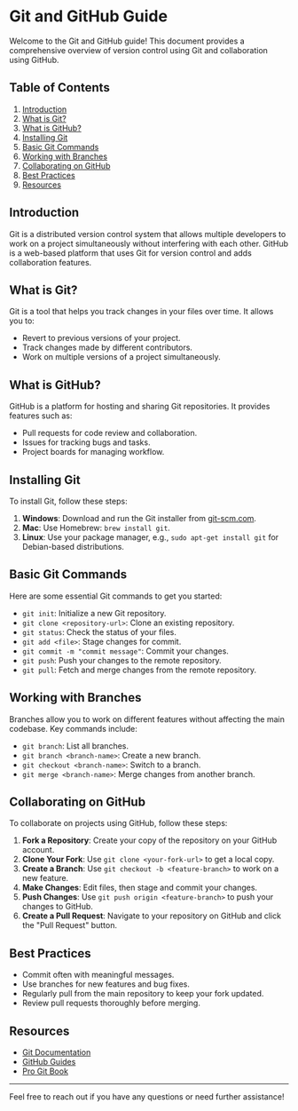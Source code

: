 # Git and GitHub Guide

Welcome to the Git and GitHub guide! This document provides a comprehensive overview of version control using Git and collaboration using GitHub.

## Table of Contents

1. [Introduction](#introduction)
2. [What is Git?](#what-is-git)
3. [What is GitHub?](#what-is-github)
4. [Installing Git](#installing-git)
5. [Basic Git Commands](#basic-git-commands)
6. [Working with Branches](#working-with-branches)
7. [Collaborating on GitHub](#collaborating-on-github)
8. [Best Practices](#best-practices)
9. [Resources](#resources)

## Introduction

Git is a distributed version control system that allows multiple developers to work on a project simultaneously without interfering with each other. GitHub is a web-based platform that uses Git for version control and adds collaboration features.

## What is Git?

Git is a tool that helps you track changes in your files over time. It allows you to:

- Revert to previous versions of your project.
- Track changes made by different contributors.
- Work on multiple versions of a project simultaneously.

## What is GitHub?

GitHub is a platform for hosting and sharing Git repositories. It provides features such as:

- Pull requests for code review and collaboration.
- Issues for tracking bugs and tasks.
- Project boards for managing workflow.

## Installing Git

To install Git, follow these steps:

1. **Windows**: Download and run the Git installer from [git-scm.com](https://git-scm.com/download/win).
2. **Mac**: Use Homebrew: `brew install git`.
3. **Linux**: Use your package manager, e.g., `sudo apt-get install git` for Debian-based distributions.

## Basic Git Commands

Here are some essential Git commands to get you started:

- `git init`: Initialize a new Git repository.
- `git clone <repository-url>`: Clone an existing repository.
- `git status`: Check the status of your files.
- `git add <file>`: Stage changes for commit.
- `git commit -m "commit message"`: Commit your changes.
- `git push`: Push your changes to the remote repository.
- `git pull`: Fetch and merge changes from the remote repository.

## Working with Branches

Branches allow you to work on different features without affecting the main codebase. Key commands include:

- `git branch`: List all branches.
- `git branch <branch-name>`: Create a new branch.
- `git checkout <branch-name>`: Switch to a branch.
- `git merge <branch-name>`: Merge changes from another branch.

## Collaborating on GitHub

To collaborate on projects using GitHub, follow these steps:

1. **Fork a Repository**: Create your copy of the repository on your GitHub account.
2. **Clone Your Fork**: Use `git clone <your-fork-url>` to get a local copy.
3. **Create a Branch**: Use `git checkout -b <feature-branch>` to work on a new feature.
4. **Make Changes**: Edit files, then stage and commit your changes.
5. **Push Changes**: Use `git push origin <feature-branch>` to push your changes to GitHub.
6. **Create a Pull Request**: Navigate to your repository on GitHub and click the "Pull Request" button.

## Best Practices

- Commit often with meaningful messages.
- Use branches for new features and bug fixes.
- Regularly pull from the main repository to keep your fork updated.
- Review pull requests thoroughly before merging.

## Resources

- [Git Documentation](https://git-scm.com/doc)
- [GitHub Guides](https://guides.github.com/)
- [Pro Git Book](https://git-scm.com/book/en/v2)

---

Feel free to reach out if you have any questions or need further assistance!

